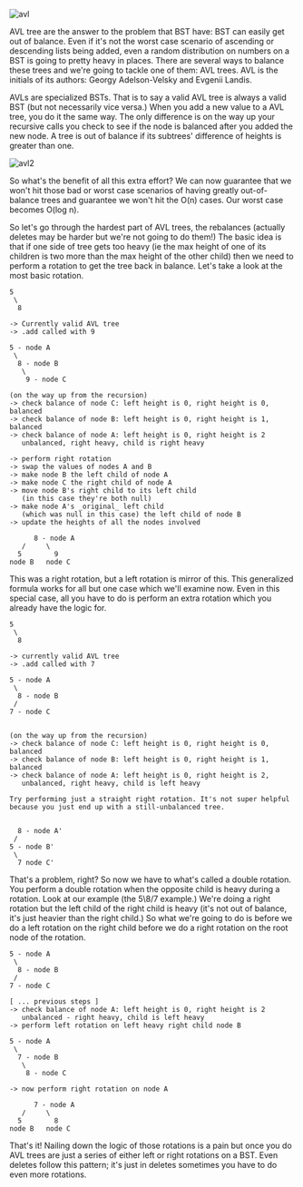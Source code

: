 ![avl](https://user-images.githubusercontent.com/34129569/57785239-f995a880-774e-11e9-9686-8b8168ad1d50.gif)

AVL tree are the answer to the problem that BST have: BST can easily get out of balance. Even if it's not the worst case scenario of ascending or descending lists being added, even a random distribution on numbers on a BST is going to pretty heavy in places. There are several ways to balance these trees and we're going to tackle one of them: AVL trees. AVL is the initials of its authors: Georgy Adelson-Velsky and Evgenii Landis.

AVLs are specialized BSTs. That is to say a valid AVL tree is always a valid BST (but not necessarily vice versa.) When you add a new value to a AVL tree, you do it the same way. The only difference is on the way up your recursive calls you check to see if the node is balanced after you added the new node. A tree is out of balance if its subtrees' difference of heights is greater than one.

![avl2](https://user-images.githubusercontent.com/34129569/57785359-3cf01700-774f-11e9-863b-a31880d420fa.gif)

So what's the benefit of all this extra effort? We can now guarantee that we won't hit those bad or worst case scenarios of having greatly out-of-balance trees and guarantee we won't hit the O(n) cases. Our worst case becomes O(log n).

So let's go through the hardest part of AVL trees, the rebalances (actually deletes may be harder but we're not going to do them!) The basic idea is that if one side of tree gets too heavy (ie the max height of one of its children is two more than the max height of the other child) then we need to perform a rotation to get the tree back in balance. Let's take a look at the most basic rotation.
```
5
 \
  8

-> Currently valid AVL tree
-> .add called with 9

5 - node A
 \
  8 - node B
   \
    9 - node C

(on the way up from the recursion)
-> check balance of node C: left height is 0, right height is 0, balanced
-> check balance of node B: left height is 0, right height is 1, balanced
-> check balance of node A: left height is 0, right height is 2
   unbalanced, right heavy, child is right heavy

-> perform right rotation
-> swap the values of nodes A and B
-> make node B the left child of node A
-> make node C the right child of node A
-> move node B's right child to its left child
   (in this case they're both null)
-> make node A's _original_ left child
   (which was null in this case) the left child of node B
-> update the heights of all the nodes involved

      8 - node A
   /     \
  5        9
node B   node C
```                    
This was a right rotation, but a left rotation is mirror of this. This generalized formula works for all but one case which we'll examine now. Even in this special case, all you have to do is perform an extra rotation which you already have the logic for.

```
5
 \
  8

-> currently valid AVL tree
-> .add called with 7

5 - node A
 \
  8 - node B
 /
7 - node C


(on the way up from the recursion)
-> check balance of node C: left height is 0, right height is 0, balanced
-> check balance of node B: left height is 0, right height is 1, balanced
-> check balance of node A: left height is 0, right height is 2,
   unbalanced, right heavy, child is left heavy
                    
Try performing just a straight right rotation. It's not super helpful because you just end up with a still-unbalanced tree.


  8 - node A'
 /
5 - node B'
 \
  7 node C'
```
That's a problem, right? So now we have to what's called a double rotation. You perform a double rotation when the opposite child is heavy during a rotation. Look at our example (the 5\8/7 example.) We're doing a right rotation but the left child of the right child is heavy (it's not out of balance, it's just heavier than the right child.) So what we're going to do is before we do a left rotation on the right child before we do a right rotation on the root node of the rotation.

```
5 - node A
 \
  8 - node B
 /
7 - node C

[ ... previous steps ]
-> check balance of node A: left height is 0, right height is 2
   unbalanced - right heavy, child is left heavy
-> perform left rotation on left heavy right child node B

5 - node A
 \
  7 - node B
   \
    8 - node C

-> now perform right rotation on node A

      7 - node A
   /     \
  5        8
node B   node C
```                    
That's it! Nailing down the logic of those rotations is a pain but once you do AVL trees are just a series of either left or right rotations on a BST. Even deletes follow this pattern; it's just in deletes sometimes you have to do even more rotations.
